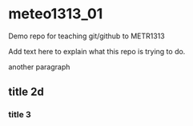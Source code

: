 # meteo1313_01
Demo repo for teaching git/github to METR1313

Add text here to explain what this repo is trying to do.

another paragraph

## title 2d

### title 3
